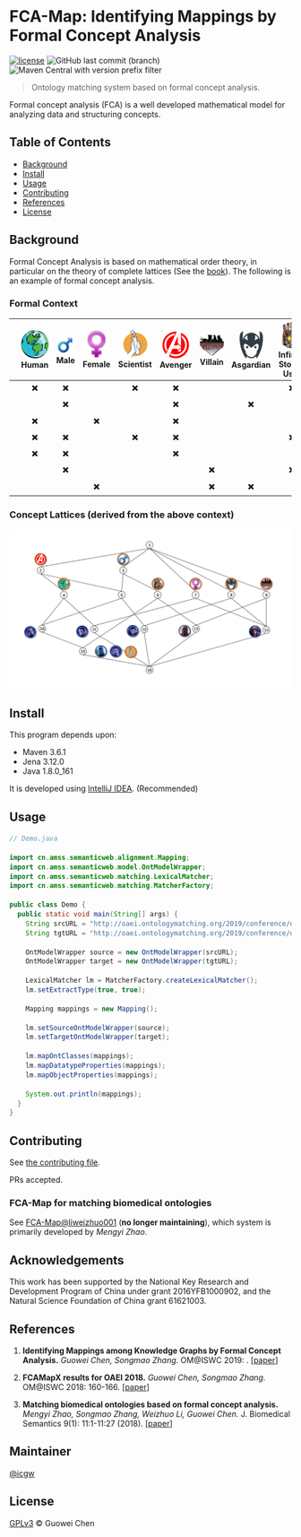 FCA-Map: Identifying Mappings by Formal Concept Analysis
========================================================

[![license](https://img.shields.io/github/license/icgw/FCA-Map)](LICENSE)
![GitHub last commit (branch)](https://img.shields.io/github/last-commit/icgw/FCA-Map/master)
![Maven Central with version prefix filter](https://img.shields.io/maven-central/v/org.apache.maven/maven-repository-metadata/3.6.1)

> Ontology matching system based on formal concept analysis.

Formal concept analysis (FCA) is a well developed mathematical model for analyzing data and structuring concepts.

## Table of Contents

- [Background](#background)
- [Install](#install)
- [Usage](#usage)
- [Contributing](#contributing)
- [References](#references)
- [License](#license)

## Background

Formal Concept Analysis is based on mathematical order theory, in particular on the theory of complete lattices (See the [book](https://www.springer.com/gp/book/9783540627715)). The following is an example of formal concept analysis. 

### Formal Context

|                        | ![Human][hm] <br /> Human | ![Male][ml] <br /> Male | ![Female][fml] <br /> Female | ![Scientist][sci] <br /> Scientist | ![Avenger][ag] <br /> Avenger | ![Villain][vln] <br /> Villain | ![Asgardian][asg] <br /> Asgardian | ![Infinity Stones User][inf] <br /> Infinity Stones User |
|:----------------------:|:-:|:-:|:-:|:-:|:-:|:-:|:-:|:-:|
|    ![Iron Man][im]     | ✖️ | ✖️ |   | ✖️ | ✖️ |   |   | ✖️ |
|      ![Thor][tr]       |   | ✖️ |   |   | ✖️ |   | ✖️ |   |
|   ![Black Widow][bw]   | ✖️ |   | ✖️ |   | ✖️ |   |   |   |
|      ![Hulk][hk]       | ✖️ | ✖️ |   | ✖️ | ✖️ |   |   | ✖️ |
| ![Captain America][ca] | ✖️ | ✖️ |   |   | ✖️ |   |   |   |
|     ![Thanos][ts]      |   | ✖️ |   |   |   | ✖️ |   | ✖️ |
|      ![Hela][hl]       |   |   | ✖️ |   |   | ✖️ | ✖️ |   |

### Concept Lattices (derived from the above context)

![complete-lattice](./.assets/example-concept-lattice-marvel.svg)

## Install

This program depends upon:
- Maven 3.6.1
- Jena 3.12.0
- Java 1.8.0\_161

It is developed using [IntelliJ IDEA](https://www.jetbrains.com/idea/). (Recommended)

## Usage

```java
// Demo.java

import cn.amss.semanticweb.alignment.Mapping;
import cn.amss.semanticweb.model.OntModelWrapper;
import cn.amss.semanticweb.matching.LexicalMatcher;
import cn.amss.semanticweb.matching.MatcherFactory;

public class Demo {
  public static void main(String[] args) {
    String srcURL = "http://oaei.ontologymatching.org/2019/conference/data/Conference.owl";
    String tgtURL = "http://oaei.ontologymatching.org/2019/conference/data/ekaw.owl";

    OntModelWrapper source = new OntModelWrapper(srcURL);
    OntModelWrapper target = new OntModelWrapper(tgtURL);

    LexicalMatcher lm = MatcherFactory.createLexicalMatcher();
    lm.setExtractType(true, true);

    Mapping mappings = new Mapping();

    lm.setSourceOntModelWrapper(source);
    lm.setTargetOntModelWrapper(target);

    lm.mapOntClasses(mappings);
    lm.mapDatatypeProperties(mappings);
    lm.mapObjectProperties(mappings);

    System.out.println(mappings);
  }
}
```

## Contributing

See [the contributing file](CONTRIBUTING.md).

PRs accepted.

### FCA-Map for matching biomedical ontologies

See [FCA-Map@liweizhuo001](https://github.com/liweizhuo001/FCA-Map) (**no longer maintaining**), which system is primarily developed by _Mengyi Zhao_.

## Acknowledgements

This work has been supported by the National Key Research and Development Program of China under grant 2016YFB1000902, and the Natural Science Foundation of China grant 61621003.

## References

1. **Identifying Mappings among Knowledge Graphs by Formal Concept Analysis.** _Guowei Chen, Songmao Zhang._ OM@ISWC 2019: . [[paper][1]]

2. **FCAMapX results for OAEI 2018.** _Guowei Chen, Songmao Zhang._ OM@ISWC 2018: 160-166. [[paper][2]]

3. **Matching biomedical ontologies based on formal concept analysis.** _Mengyi Zhao, Songmao Zhang, Weizhuo Li, Guowei Chen._ J. Biomedical Semantics 9(1): 11:1-11:27 (2018). [[paper][3]]

## Maintainer

[@icgw](https://github.com/icgw)

## License

[GPLv3](LICENSE) © Guowei Chen

[im]: .assets/iron-man.png
[tr]: .assets/thor.png
[bw]: .assets/black-widow.png
[hk]: .assets/hulk.png
[ca]: .assets/captain-america.png
[ts]: .assets/thanos.png
[hl]: .assets/hela.png
[hm]: .assets/human.png
[ml]: .assets/male.png
[fml]: .assets/female.png
[sci]: .assets/scientist.png
[ag]: .assets/avenger.png
[vln]: .assets/villain.png
[asg]: .assets/asgardian.png
[inf]: .assets/infinity.png
[1]: http://disi.unitn.it/~pavel/om2019/papers/om2019\_LTpaper3.pdf
[2]: http://ceur-ws.org/Vol-2288/oaei18\_paper7.pdf
[3]: https://jbiomedsem.biomedcentral.com/articles/10.1186/s13326-018-0178-9
